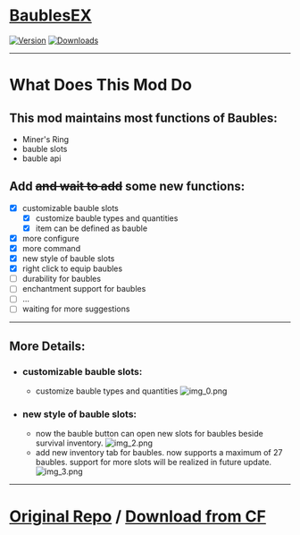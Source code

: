 # [BaublesEX](https://www.curseforge.com/minecraft/mc-mods/baublesex)

[![Version](https://cf.way2muchnoise.eu/versions/For%20MC_baublesex_all.svg)](https://www.curseforge.com/minecraft/mc-mods/baublesex)
[![Downloads](https://cf.way2muchnoise.eu/full_baublesex_downloads.svg)](https://www.curseforge.com/minecraft/mc-mods/baublesex)

---

# What Does This Mod Do

## This mod maintains most functions of Baubles:
- Miner's Ring
- bauble slots
- bauble api

## Add ~~and wait to add~~ some new functions:
- [x] customizable bauble slots
  - [x] customize bauble types and quantities
  - [x] item can be defined as bauble
- [x] more configure
- [x] more command
- [x] new style of bauble slots
- [x] right click to equip baubles
- [ ] durability for baubles
- [ ] enchantment support for baubles
- [ ] ...
- [ ] waiting for more suggestions

---

## More Details:

- ### customizable bauble slots:
  - customize bauble types and quantities ![img_0.png](https://i.imgur.com/r4DF4Pf.png)

- ### new style of bauble slots:
  - now the bauble button can open new slots for baubles beside survival inventory. ![img_2.png](https://i.imgur.com/tyN637Y.png)
  - add new inventory tab for baubles. now supports a maximum of 27 baubles. support for more slots will be realized in future update. ![img_3.png](https://i.imgur.com/fVpMhRW.png)

---

#  [Original Repo](https://github.com/Azanor/Baubles) / [Download from CF](https://www.curseforge.com/minecraft/mc-mods/baubles)
